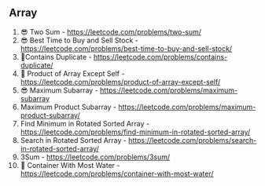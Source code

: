 ## Array

1. 😎 Two Sum - https://leetcode.com/problems/two-sum/
2. 😎 Best Time to Buy and Sell Stock - https://leetcode.com/problems/best-time-to-buy-and-sell-stock/
3. 💩Contains Duplicate - https://leetcode.com/problems/contains-duplicate/
4. 💩 Product of Array Except Self - https://leetcode.com/problems/product-of-array-except-self/
5. 😎 Maximum Subarray - https://leetcode.com/problems/maximum-subarray
6. Maximum Product Subarray - https://leetcode.com/problems/maximum-product-subarray/
7. Find Minimum in Rotated Sorted Array - https://leetcode.com/problems/find-minimum-in-rotated-sorted-array/
8. Search in Rotated Sorted Array - https://leetcode.com/problems/search-in-rotated-sorted-array/
9. 3Sum - https://leetcode.com/problems/3sum/
10. 🤡 Container With Most Water - https://leetcode.com/problems/container-with-most-water/
